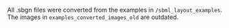 All .sbgn files were converted from the examples in `/sbml_layout_examples`. The images in `examples_converted_images_old` are outdated. 

